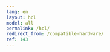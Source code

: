 ```yaml
---
lang: en
layout: hcl
model: all
permalink: /hcl/
redirect_from: /compatible-hardware/
ref: 143
---
```

